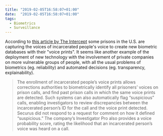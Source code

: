 ```yaml
---
title: "2019-02-05T16:58:07+01:00"
date:  "2019-02-05T16:58:07+01:00"
tags:
  - Biometrics
  - Surveillance
---
```


According to [this article by The Intercept](https://theintercept.com/2019/01/30/prison-voice-prints-databases-securus/) some prisons in the U.S. are capturing the voices of incarcerated people's voice to create new biometric databases with their "voice prints". It seems like another example of the deployment of new technology with the involvement of private companies on more vulnerable groups of people, with all the usual problems of biometrics (eg. reliability) and automated decisions (eg. transparency, explainability).

> The enrollment of incarcerated people’s voice prints allows corrections authorities to biometrically identify all prisoners’ voices on prison calls, and find past prison calls in which the same voice prints are detected. Such systems can also automatically flag “suspicious” calls, enabling investigators to review discrepancies between the incarcerated person’s ID for the call and the voice print detected. Securus did not respond to a request for comment on how it defined “suspicious.” The company’s Investigator Pro also provides a voice probability score, rating the likelihood that an incarcerated person’s voice was heard on a call.
